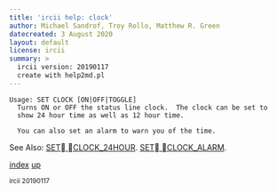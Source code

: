 ```yaml
---
title: 'ircii help: clock'
author: Michael Sandrof, Troy Rollo, Matthew R. Green
datecreated: 3 August 2020
layout: default
license: ircii
summary: >
  ircii version: 20190117
  create with help2md.pl
---
```

```
Usage: SET CLOCK [ON|OFF|TOGGLE]
  Turns ON or OFF the status line clock.  The clock can be set to
  show 24 hour time as well as 12 hour time.

  You can also set an alarm to warn you of the time.

```
See Also:
  [SET CLOCK_24HOUR](../set/clock_24hour.html).
  [SET CLOCK_ALARM](../set/clock_alarm.html).

[index](index.html)
[up](..)

<small> ircii 20190117 </small>
